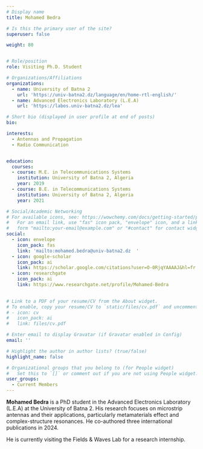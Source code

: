 ```yaml
---
# Display name
title: Mohamed Bedra

# Is this the primary user of the site?
superuser: false

weight: 80


# Role/position
role: Visiting Ph.D. Student

# Organizations/Affiliations
organizations:
  - name: University of Batna 2
    url: 'https://univ-batna2.dz/language/en/home-rtl-english/'
  - name: Advanced Electronics Laboratory (L.E.A)
    url: 'https://labos.univ-batna2.dz/lea'

# Short bio (displayed in user profile at end of posts)
bio:

interests:
  - Antennas and Propagation
  - Radio Communication


education:
  courses:
  - course: M.E. in Telecommunications Systems 
    institution: University of Batna 2, Algeria
    year: 2019
  - course: B.E. in Telecommunications Systems 
    institution: University of Batna 2, Algeria
    year: 2021

# Social/Academic Networking
# For available icons, see: https://wowchemy.com/docs/getting-started/page-builder/#icons
#   For an email link, use "fas" icon pack, "envelope" icon, and a link in the
#   form "mailto:your-email@example.com" or "#contact" for contact widget.
social:
  - icon: envelope
    icon_pack: fas
    link: 'mailto:mohamed.bedra@univ-batna2.dz  '
  - icon: google-scholar
    icon_pack: ai
    link: https://scholar.google.com/citations?user=O-0RjqYAAAAJ&hl=fr
  - icon: researchgate
    icon_pack: ai
    link: https://www.researchgate.net/profile/Mohamed-Bedra
  

# Link to a PDF of your resume/CV from the About widget.
# To enable, copy your resume/CV to `static/files/cv.pdf` and uncomment the lines below.
# - icon: cv
#   icon_pack: ai
#   link: files/cv.pdf

# Enter email to display Gravatar (if Gravatar enabled in Config)
email: ''

# Highlight the author in author lists? (true/false)
highlight_name: false

# Organizational groups that you belong to (for People widget)
#   Set this to `[]` or comment out if you are not using People widget.
user_groups:
  - Current Members
---
```

**Mohamed Bedra** is a PhD student in the Advanced Electronics Laboratory (L.E.A) at the University of Batna 2. His research focuses on microstrip antennas and their applications, particularly metamaterials effect and complex-structure resonances. He co-authored three international publications in 2024.

He is currently visiting the Fields \& Waves Lab for a research internship.